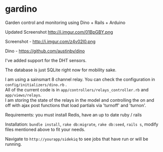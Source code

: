 gardino
=======

Garden control and monitoring using Dino + Rails + Arduino


Updated Screenshot http://i.imgur.com/01BpGBY.png

Screenshot - http://i.imgur.com/z4v02l0.png

Dino - https://github.com/austinbv/dino


I've added support for the DHT sensors.  

The database is just SQLite right now for mobility sake.

I am using a sainsmart 8 channel relay.   You can check the configuration in `config/initializers/dino.rb` .  
All of the current code is in `app/controllers/relays_controller.rb` and `app/views/relays`.   
I am storing the state of the relays in the model and controlling the on and off with ajax post functions that 
load partials via 'turnoff' and 'turnon'.

Requirements:  you must install Redis, have an up to date ruby / rails

Installation:  `bundle install`, `rake db:migrate`, `rake db:seed`, `rails s`, modify files mentioned above to fit your needs.   

Navigate to `http://yourapp/sidekiq` to see jobs that have run or will be running.   

